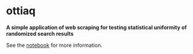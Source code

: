 # ottiaq
**A simple application of web scraping for testing statistical uniformity of randomized search results**

See the [notebook](ottiaq.ipynb) for more information.
